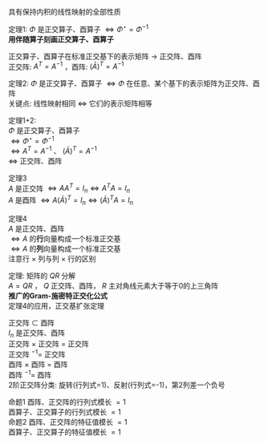 具有保持内积的线性映射的全部性质  
  
定理1:  $\Phi$ 是正交算子、酉算子 $\iff\Phi^\star=\Phi^{-1}$  
**用伴随算子刻画正交算子、酉算子**  
  
正交算子、酉算子在标准正交基下的表示矩阵 $\longrightarrow$ 正交阵、酉阵  
正交阵:  $A^T=A^{-1}$ ，酉阵:  $(\bar A)^T=A^{-1}$  
  
定理2:  $\Phi$ 是正交算子、酉算子 $\iff\Phi$ 在任意、某个基下的表示矩阵为正交阵、酉阵  
关键点: 线性映射相同 $\iff$ 它们的表示矩阵相等  
  
定理1+2:  
$\Phi$ 是正交算子、酉算子  
$\iff\Phi^\star=\Phi^{-1}$  
$\iff A^T=A^{-1}$ 、 $(\bar A)^T=A^{-1}$  
$\iff$ 正交阵、酉阵  
  
定理3  
$A$ 是正交阵 $\iff AA^T=I_n\iff A^TA=I_n$  
$A$ 是酉阵 $\iff A(\bar A)^T=I_n\iff(\bar A)^TA=I_n$  
  
定理4  
$A$ 是正交阵、酉阵  
$\iff A$ 的**行**向量构成一个标准正交基  
$\iff A$ 的**列**向量构成一个标准正交基  
注意行 $\times$ 列与列 $\times$ 行的区别  
  
定理: 矩阵的 $QR$ 分解  
$A=QR$ ， $Q$ 正交阵、酉阵， $R$ 主对角线元素大于等于0的上三角阵  
**推广的Gram-施密特正交化公式**  
定理4的应用，正交基扩张定理  
  
正交阵 $\subset$ 酉阵  
$I_n$ 是正交阵、酉阵  
正交阵 $\times$ 正交阵 $=$ 正交阵  
正交阵 $^{-1}=$ 正交阵  
酉阵 $\times$ 酉阵 $=$ 酉阵  
酉阵 $^{-1}=$ 酉阵  
2阶正交阵分类: 旋转(行列式=1)、反射(行列式=-1)，第2列差一个负号  
  
命题1 酉阵、正交阵的行列式模长 $=1$  
酉算子、正交算子的行列式模长 $=1$  
命题2 酉阵、正交阵的特征值模长 $=1$  
酉算子、正交算子的特征值模长 $=1$  
